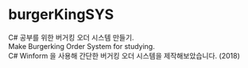 # burgerKingSYS
C# 공부를 위한 버거킹 오더 시스템 만들기.  
Make Burgerking Order System for studying.  
C# Winform 을 사용해 간단한 버거킹 오더 시스템을 제작해보았습니다. (2018)  


